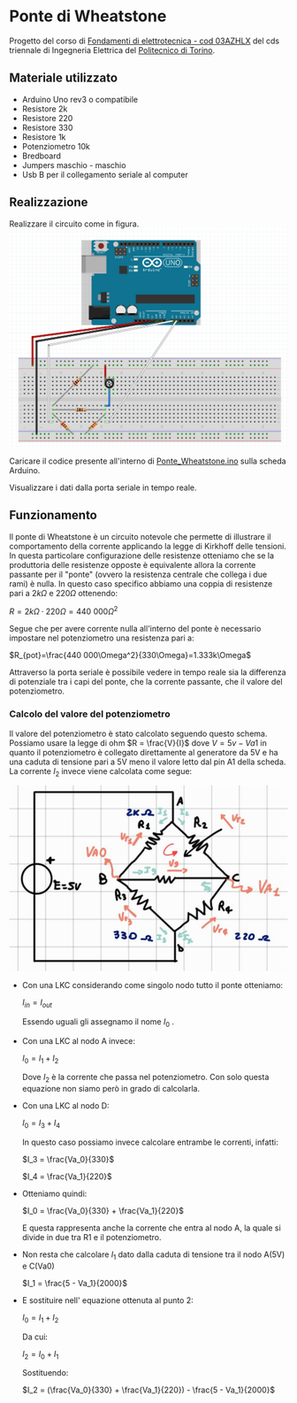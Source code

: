 # Ponte di Wheatstone

Progetto del corso di [Fondamenti di elettrotecnica - cod 03AZHLX](https://didattica.polito.it/pls/portal30/gap.pkg_guide.viewGap?p_cod_ins=03AZHLX&p_a_acc=2025&p_header=S&p_lang=IT&multi=N) del cds triennale di Ingegneria Elettrica del [Politecnico di Torino](www.polito.it).

## Materiale utilizzato

- Arduino Uno rev3 o compatibile
- Resistore 2k
- Resistore 220
- Resistore 330
- Resistore 1k
- Potenziometro 10k
- Bredboard
- Jumpers maschio - maschio
- Usb B per il collegamento seriale al computer

## Realizzazione
Realizzare il circuito come in figura.
![](assets/schema_circuito.png)

Caricare il codice presente all'interno di [Ponte_Wheatstone.ino](Ponte_Wheatstone.ino) sulla scheda Arduino.

Visualizzare i dati dalla porta seriale in tempo reale.

## Funzionamento

Il ponte di Wheatstone è un circuito notevole che permette di illustrare il comportamento della corrente applicando la legge di Kirkhoff delle tensioni.
In questa particolare configurazione delle resistenze otteniamo che se la produttoria delle resistenze opposte è equivalente allora la corrente passante per il "ponte" (ovvero la resistenza centrale che collega i due rami) è nulla. In questo caso specifico abbiamo una coppia di resistenze pari a $2k\Omega$ e $220\Omega$ ottenendo:

$R=2k\Omega\cdot220\Omega=440\ 000\Omega^2$

Segue che per avere corrente nulla all'interno del ponte è necessario impostare nel potenziometro una resistenza pari a:

$R_{pot}=\frac{440 000\Omega^2}{330\Omega}=1.333k\Omega$ 

Attraverso la porta seriale è possibile vedere in tempo reale sia la differenza di potenziale tra i capi del ponte, che la corrente passante, che il valore del potenziometro.

### Calcolo del valore del potenziometro

Il valore del potenziometro è stato calcolato seguendo questo schema. Possiamo usare la legge di ohm $R = \frac{V}{I}$ dove $V = 5v - Va1$ in quanto il potenziometro è collegato direttamente al generatore da 5V e ha una caduta di tensione pari a 5V meno il valore letto dal pin A1 della scheda. La corrente $I_2$ invece viene calcolata come segue:

![](assets/circuito_pot.jpg)

- Con una LKC considerando come singolo nodo tutto il ponte otteniamo:

    $I_{in} = I_{out}$

    Essendo uguali gli assegnamo il nome $I_0$ .

- Con una LKC al nodo A invece:

    $I_0 = I_1 + I_2$

    Dove $I_2$ è la corrente che passa nel potenziometro. Con solo questa equazione non siamo però in grado di calcolarla.
    
- Con una LKC al nodo D:

    $I_0 = I_3 + I_4$

    In questo caso possiamo invece calcolare entrambe le correnti, infatti:

    $I_3 = \frac{Va_0}{330}$

    $I_4 = \frac{Va_1}{220}$

- Otteniamo quindi:

    $I_0 = \frac{Va_0}{330} + \frac{Va_1}{220}$

    E questa rappresenta anche la corrente che entra al nodo A, la quale si divide in due tra R1 e il potenziometro.

- Non resta che calcolare $I_1$ dato dalla caduta di tensione tra il nodo A(5V) e C(Va0)

    $I_1 = \frac{5 - Va_1}{2000}$

- E sostituire nell' equazione ottenuta al punto 2:

    $I_0 = I_1 + I_2$

    Da cui:

    $I_2 = I_0 + I_1$

    Sostituendo:

    $I_2 = (\frac{Va_0}{330} + \frac{Va_1}{220}) - \frac{5 - Va_1}{2000}$

